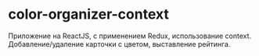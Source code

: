 # color-organizer-context
Приложение на ReactJS, с применением Redux, использование context. Добавление/удаление карточки с цветом, выставление рейтинга.

